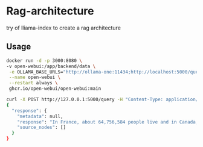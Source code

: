 # Rag-architecture

try of lliama-index to create a rag architecture

## Usage

```bash
docker run -d -p 3000:8080 \
-v open-webui:/app/backend/data \
 -e OLLAMA_BASE_URLS="http://ollama-one:11434;http://localhost:5000/query" \
 --name open-webui \
 --restart always \
 ghcr.io/open-webui/open-webui:main
```

```bash
curl -X POST http://127.0.0.1:5000/query -H "Content-Type: application/json" -d "{\"prompt\":\"How many people live in France and in Canada ?\"}"
{
  "response": {
    "metadata": null,
    "response": "In France, about 64,756,584 people live and in Canada, approximately 38,781,291 people reside.",
    "source_nodes": []
  }
}
```
